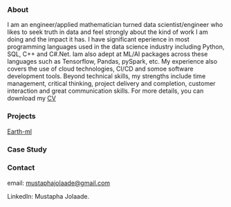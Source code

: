 
### About

I am an engineer/applied mathematician turned data scientist/engineer who likes to seek truth in data and feel strongly about the kind of work I am doing and the impact it has. I have significant eperience in most programming languages used in the data science industry including Python, SQL, C++ and C#.Net. Iam also adept at ML/AI packages across these languages such as Tensorflow, Pandas, pySpark, etc. My experience also covers the use of cloud technologies, CI/CD and somoe software development tools. Beyond technical skills, my strengths include time management, critical thinking, project delivery and completion, customer interaction and great communication skills. For more details, you can download my [CV](MUSTAPHA_JOLAADE_2023.pdf)

### Projects

[Earth-ml](https://www.earth-ml.com/)
### Case Study 

### Contact
email: mustaphajolaade@gmail.com

LinkedIn: Mustapha Jolaade.
